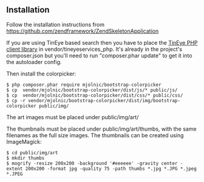 
Installation
------------

Follow the installation instructions from https://github.com/zendframework/ZendSkeletonApplication

If you are using TinEye based search then you have to place the [TinEye PHP  client library](https://services.tineye.com/developers/multicolorengine/libraries.html) in vendor/tineyeservices_php. It's already in the project's composer.json but you'll need to run "composer.phar update" to get it into the autoloader config.

Then install the colorpicker:
```
$ php composer.phar require mjolnic/bootstrap-colorpicker
$ cp  vendor/mjolnic/bootstrap-colorpicker/dist/js/* public/js/
$ cp  vendor/mjolnic/bootstrap-colorpicker/dist/css/* public/css/
$ cp -r vendor/mjolnic/bootstrap-colorpicker/dist/img/bootstrap-colorpicker public/img/
```

The art images must be placed under public/img/art/

The thumbnails must be placed under public/img/art/thumbs, with the same filenames as the full size images. The thumbnails can be created using ImageMagick:
```
$ cd public/img/art
$ mkdir thumbs
$ mogrify -resize 200x200 -background '#eeeeee' -gravity center -extent 200x200 -format jpg -quality 75 -path thumbs *.jpg *.JPG *.jpeg *.JPEG
```






